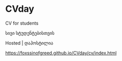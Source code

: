 # CVday

CV for students

სივი სტუდენტებისთვის

Hosted  |  დაჰოსტილია 

https://foxssinofgreed.github.io/CVday/cv/index.html
